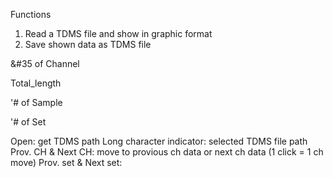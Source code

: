 Functions
1. Read a TDMS file and show in graphic format
2. Save shown data as TDMS file

&#35 of Channel

Total_length

'# of Sample

'# of Set


Open: get TDMS path
Long character indicator: selected TDMS file path
Prov. CH & Next CH: move to provious ch data or next ch data (1 click = 1 ch move)
Prov. set & Next set: 
